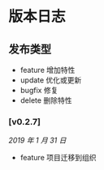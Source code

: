 # 版本日志

## 发布类型

* feature 增加特性
* update 优化或更新
* bugfix 修复
* delete 删除特性

### [v0.2.7]

*2019 年 1 月 31 日*

* feature 项目迁移到组织